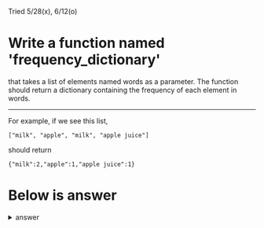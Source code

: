Tried 5/28(x), 6/12(o)

# Write a function named 'frequency_dictionary'
that takes a list of elements named words as a parameter.
The function should return a dictionary containing the frequency of each element in words.

---


For example, if we see this list,
```
["milk", "apple", "milk", "apple juice"]
```
should return
```
{"milk":2,"apple":1,"apple juice":1}
```

# Below is answer

<details>
  <summary>answer</summary>
  
  ```py
  #defining a function named 'frequency_dictionary' that has a 'words' parameter
  def frequency_dictionary(words):

    #set a new dictinoary
    new_dic = {}

    #for every word in a list called words
    for word in words:

      #if that keyword doesn't exist in a new dictionary called new_dic
      if word not in new_dic:

        #set the value as zero
        new_dic[word] = 0

      #if it exists, assign value with the corresponding key in a 'words' list
      new_dic[word] += 1
    return new_dic


  print(frequency_dictionary(["milk", "apple", "milk", "apple juice"]))                   #{'milk': 2, 'apple': 1, 'apple juice': 1}
  ```
</details>
